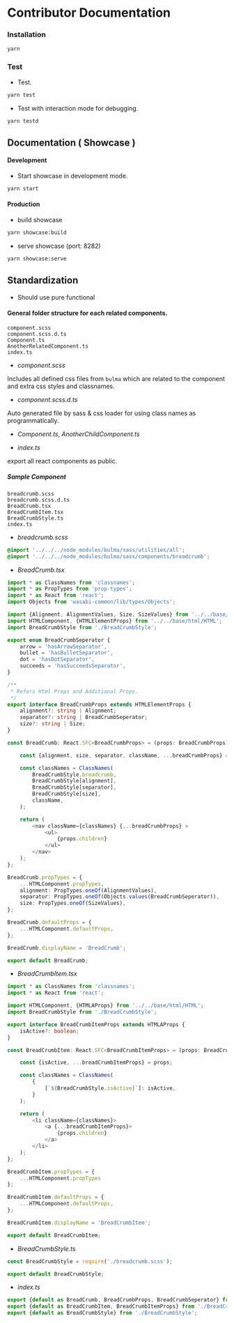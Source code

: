 # Contributor Documentation

### Installation

```bash
yarn
```

### Test

* Test.

```bash
yarn test
```

* Test with interaction mode for debugging.

```bash
yarn testd
```


## Documentation ( Showcase )

#### Development

* Start showcase in development mode.
```bash
yarn start
```

#### Production

* build showcase
```bash
yarn showcase:build
```

* serve showcase (port: 8282)
```bash
yarn showcase:serve
```

## Standardization

* Should use pure functional

#### General folder structure for each related components.

```text
component.scss
component.scss.d.ts
Component.ts
AnotherRelatedComponent.ts
index.ts
```

* *component.scss*

Includes all defined css files from `bulma` which are related to the component and extra css styles and classnames.

* *component.scss.d.ts*

Auto generated file by sass & css loader for using class names as programmatically.

* *Component.ts*, *AnotherChildComponent.ts*

* *index.ts*

export all react components as public.



##### Sample Component

```text
breadcrumb.scss
breadcrumb.scss.d.ts
BreadCrumb.tsx
BreadCrumbItem.tsx
BreadCrumbStyle.ts
index.ts
```

* *breadcrumb.scss*

```scss
@import '../../../node_modules/bulma/sass/utilities/all';
@import '../../../node_modules/bulma/sass/components/breadcrumb';
```

* *BreadCrumb.tsx*

```typescript jsx
import * as ClassNames from 'classnames';
import * as PropTypes from 'prop-types';
import * as React from 'react';
import Objects from 'wasabi-common/lib/types/Objects';

import {Alignment, AlignmentValues, Size, SizeValues} from '../../base/css';
import HTMLComponent, {HTMLElementProps} from '../../base/html/HTML';
import BreadCrumbStyle from './BreadCrumbStyle';

export enum BreadCrumbSeperator {
    arrow = 'hasArrowSeparator',
    bullet = 'hasBulletSeparator',
    dot = 'hasDotSeparator',
    succeeds = 'hasSucceedsSeparator',
}

/**
 * Refers Html Props and Additional Props.
 */
export interface BreadCrumbProps extends HTMLElementProps {
    alignment?: string | Alignment;
    separator?: string | BreadCrumbSeperator;
    size?: string | Size;
}

const BreadCrumb: React.SFC<BreadCrumbProps> = (props: BreadCrumbProps) => {

    const {alignment, size, separator, className, ...breadCrumbProps} = props;

    const classNames = ClassNames(
        BreadCrumbStyle.breadcrumb,
        BreadCrumbStyle[alignment],
        BreadCrumbStyle[separator],
        BreadCrumbStyle[size],
        className,
    );

    return (
        <nav className={classNames} {...breadCrumbProps} >
            <ul>
                {props.children}
            </ul>
        </nav>
    );
};

BreadCrumb.propTypes = {
    ...HTMLComponent.propTypes,
    alignment: PropTypes.oneOf(AlignmentValues),
    separator: PropTypes.oneOf(Objects.values(BreadCrumbSeperator)),
    size: PropTypes.oneOf(SizeValues),
};

BreadCrumb.defaultProps = {
    ...HTMLComponent.defaultProps,
};

BreadCrumb.displayName = 'BreadCrumb';

export default BreadCrumb;
```


* *BreadCrumbItem.tsx*

```typescript jsx
import * as ClassNames from 'classnames';
import * as React from 'react';

import HTMLComponent, {HTMLAProps} from '../../base/html/HTML';
import BreadCrumbStyle from './BreadCrumbStyle';

export interface BreadCrumbItemProps extends HTMLAProps {
    isActive?: boolean;
}

const BreadCrumbItem: React.SFC<BreadCrumbItemProps> = (props: BreadCrumbItemProps) => {

    const {isActive, ...breadCrumbItemProps} = props;

    const classNames = ClassNames(
        {
            [`${BreadCrumbStyle.isActive}`]: isActive,
        }
    );

    return (
        <li className={classNames}>
            <a {...breadCrumbItemProps}>
                {props.children}
            </a>
        </li>
    );
};

BreadCrumbItem.propTypes = {
    ...HTMLComponent.propTypes
};

BreadCrumbItem.defaultProps = {
    ...HTMLComponent.defaultProps,
};

BreadCrumbItem.displayName = 'BreadCrumbItem';

export default BreadCrumbItem;
```

* *BreadCrumbStyle.ts*

```typescript
const BreadCrumbStyle = require('./breadcrumb.scss');

export default BreadCrumbStyle;
```


* *index.ts*
```typescript
export {default as BreadCrumb, BreadCrumbProps, BreadCrumbSeperator} from './BreadCrumb';
export {default as BreadCrumbItem, BreadCrumbItemProps} from './BreadCrumbItem';
export {default as BreadCrumbStyle} from './BreadCrumbStyle';
```



